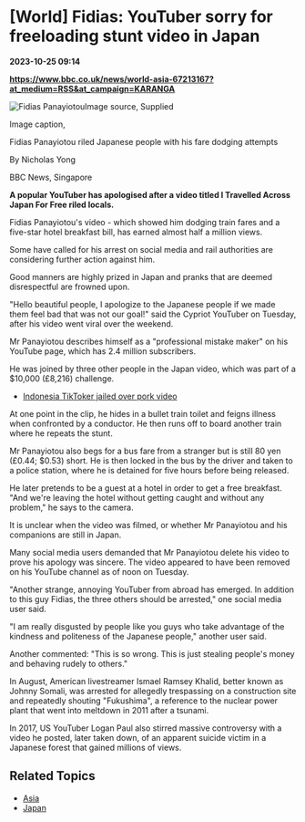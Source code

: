 # [World] Fidias: YouTuber sorry for freeloading stunt video in Japan

**2023-10-25 09:14**

**https://www.bbc.co.uk/news/world-asia-67213167?at_medium=RSS&at_campaign=KARANGA**

![Fidias Panayiotou](https://ichef.bbci.co.uk/news/976/cpsprodpb/0912/production/_131522320_fidias.png)Image source, Supplied

Image caption,

Fidias Panayiotou riled Japanese people with his fare dodging attempts

By Nicholas Yong

BBC News, Singapore

**A popular YouTuber has apologised after a video titled I Travelled Across Japan For Free riled locals.**

Fidias Panayiotou's video - which showed him dodging train fares and a five-star hotel breakfast bill, has earned almost half a million views.

Some have called for his arrest on social media and rail authorities are considering further action against him.

Good manners are highly prized in Japan and pranks that are deemed disrespectful are frowned upon.

"Hello beautiful people, I apologize to the Japanese people if we made them feel bad that was not our goal!" said the Cypriot YouTuber on Tuesday, after his video went viral over the weekend.

Mr Panayiotou describes himself as a "professional mistake maker" on his YouTube page, which has 2.4 million subscribers.

He was joined by three other people in the Japan video, which was part of a $10,000 (£8,216) challenge.

*   [Indonesia TikToker jailed over pork video](https://www.bbc.co.uk/news/world-asia-66852841)

At one point in the clip, he hides in a bullet train toilet and feigns illness when confronted by a conductor. He then runs off to board another train where he repeats the stunt.

Mr Panayiotou also begs for a bus fare from a stranger but is still 80 yen (£0.44; $0.53) short. He is then locked in the bus by the driver and taken to a police station, where he is detained for five hours before being released.

He later pretends to be a guest at a hotel in order to get a free breakfast. "And we're leaving the hotel without getting caught and without any problem," he says to the camera.

It is unclear when the video was filmed, or whether Mr Panayiotou and his companions are still in Japan.

Many social media users demanded that Mr Panayiotou delete his video to prove his apology was sincere. The video appeared to have been removed on his YouTube channel as of noon on Tuesday.

"Another strange, annoying YouTuber from abroad has emerged. In addition to this guy Fidias, the three others should be arrested," one social media user said.

"I am really disgusted by people like you guys who take advantage of the kindness and politeness of the Japanese people," another user said.

Another commented: "This is so wrong. This is just stealing people's money and behaving rudely to others."

In August, American livestreamer Ismael Ramsey Khalid, better known as Johnny Somali, was arrested for allegedly trespassing on a construction site and repeatedly shouting "Fukushima", a reference to the nuclear power plant that went into meltdown in 2011 after a tsunami.

In 2017, US YouTuber Logan Paul also stirred massive controversy with a video he posted, later taken down, of an apparent suicide victim in a Japanese forest that gained millions of views.

Related Topics
--------------

*   [Asia](https://www.bbc.co.uk/news/topics/c5rznn0nvvyt)
*   [Japan](https://www.bbc.co.uk/news/topics/cjnwl8q4g7nt)